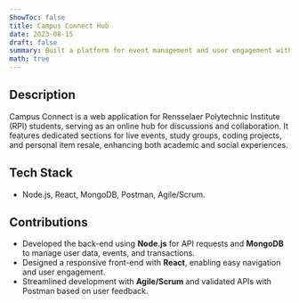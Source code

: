 ```yaml
---
ShowToc: false
title: Campus Connect Hub
date: 2023-08-15
draft: false
summary: Built a platform for event management and user engagement with Agile/Scrum practices.
math: true
---
```


## Description

Campus Connect is a web application for Rensselaer Polytechnic Institute (RPI) students, serving as an online hub for discussions and collaboration. It features dedicated sections for live events, study groups, coding projects, and personal item resale, enhancing both academic and social experiences. 

## Tech Stack
- Node.js, React, MongoDB, Postman, Agile/Scrum.

## Contributions
- Developed the back-end using **Node.js** for API requests and **MongoDB** to manage user data, events, and transactions.
- Designed a responsive front-end with **React**, enabling easy navigation and user engagement.
- Streamlined development with **Agile/Scrum** and validated APIs with Postman based on user feedback.
